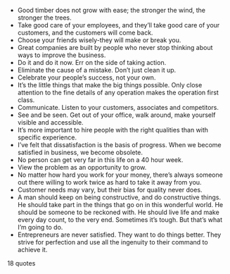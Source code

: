  - Good timber does not grow with ease; the stronger the wind, the stronger the trees.
 - Take good care of your employees, and they’ll take good care of your customers, and the customers will come back.
 - Choose your friends wisely-they will make or break you.
 - Great companies are built by people who never stop thinking about ways to improve the business.
 - Do it and do it now. Err on the side of taking action.
 - Eliminate the cause of a mistake. Don’t just clean it up.
 - Celebrate your people’s success, not your own.
 - It’s the little things that make the big things possible. Only close attention to the fine details of any operation makes the operation first class.
 - Communicate. Listen to your customers, associates and competitors.
 - See and be seen. Get out of your office, walk around, make yourself visible and accessible.
 - It’s more important to hire people with the right qualities than with specific experience.
 - I’ve felt that dissatisfaction is the basis of progress. When we become satisfied in business, we become obsolete.
 - No person can get very far in this life on a 40 hour week.
 - View the problem as an opportunity to grow.
 - No matter how hard you work for your money, there’s always someone out there willing to work twice as hard to take it away from you.
 - Customer needs may vary, but their bias for quality never does.
 - A man should keep on being constructive, and do constructive things. He should take part in the things that go on in this wonderful world. He should be someone to be reckoned with. He should live life and make every day count, to the very end. Sometimes it’s tough. But that’s what I’m going to do.
 - Entrepreneurs are never satisfied. They want to do things better. They strive for perfection and use all the ingenuity to their command to achieve it.

18 quotes
